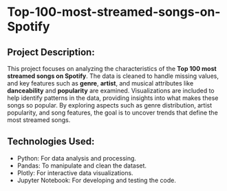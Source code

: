 # Top-100-most-streamed-songs-on-Spotify

## Project Description:
This project focuses on analyzing the characteristics of the **Top 100 most streamed songs on Spotify**. The data is cleaned to handle missing values, and key features such as **genre**, **artist**, and musical attributes like **danceability** and **popularity** are examined. Visualizations are included to help identify patterns in the data, providing insights into what makes these songs so popular. By exploring aspects such as genre distribution, artist popularity, and song features, the goal is to uncover trends that define the most streamed songs.

## Technologies Used:

- Python: For data analysis and processing.
- Pandas: To manipulate and clean the dataset.
- Plotly: For interactive data visualizations.
- Jupyter Notebook: For developing and testing the code.

